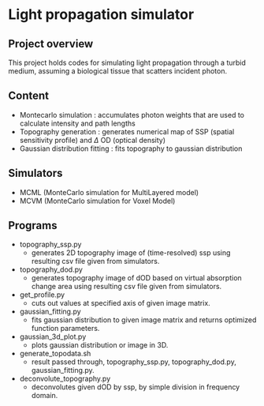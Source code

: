 # Light propagation simulator

## Project overview
This project holds codes for simulating light propagation through a turbid medium, assuming a biological tissue that scatters incident photon.

## Content
- Montecarlo simulation : accumulates photon weights that are used to calculate intensity and path lengths
- Topography generation : generates numerical map of SSP (spatial sensitivity profile) and $\Delta$ OD (optical density)
- Gaussian distribution fitting : fits topography to gaussian distribution

## Simulators
- MCML (MonteCarlo simulation for MultiLayered model)
- MCVM (MonteCarlo simulation for Voxel Model)

## Programs
- topography_ssp.py
    - generates 2D topography image of (time-resolved) ssp using resulting csv file given from simulators.
- topography_dod.py
    - generates topography image of dOD based on virtual absorption change area using resulting csv file given from simulators.
- get_profile.py
    - cuts out values at specified axis of given image matrix.
- gaussian_fitting.py
    - fits gaussian distribution to given image matrix and returns optimized function parameters.
- gaussian_3d_plot.py
    - plots gaussian distribution or image in 3D.
- generate_topodata.sh
    - result passed through, topography_ssp.py, topography_dod.py, gaussian_fitting.py.
- deconvolute_topography.py
    - deconvolutes given dOD by ssp, by simple division in frequency domain.
